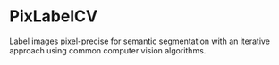 # PixLabelCV
Label images pixel-precise for semantic segmentation with an iterative approach using common computer vision algorithms.
